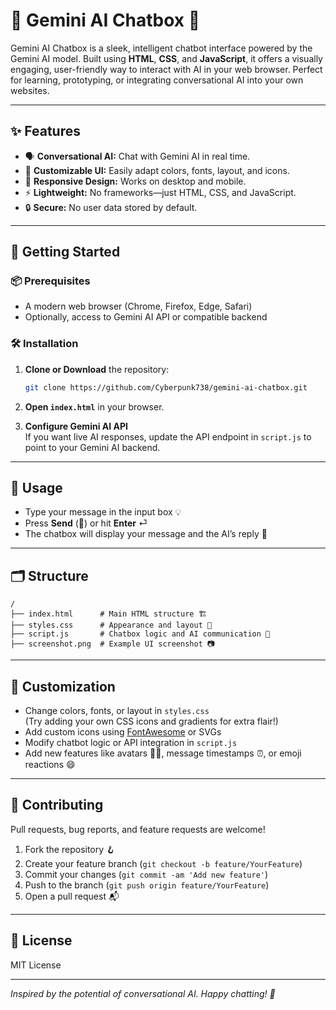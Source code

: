 # 🌟 Gemini AI Chatbox 🌟

Gemini AI Chatbox is a sleek, intelligent chatbot interface powered by the Gemini AI model. Built using **HTML**, **CSS**, and **JavaScript**, it offers a visually engaging, user-friendly way to interact with AI in your web browser. Perfect for learning, prototyping, or integrating conversational AI into your own websites.

---

## ✨ Features

- 🗣️ **Conversational AI:** Chat with Gemini AI in real time.
- 🎨 **Customizable UI:** Easily adapt colors, fonts, layout, and icons.
- 📱 **Responsive Design:** Works on desktop and mobile.
- ⚡ **Lightweight:** No frameworks—just HTML, CSS, and JavaScript.
- 🔒 **Secure:** No user data stored by default.

---



## 🚀 Getting Started

### 📦 Prerequisites

- A modern web browser (Chrome, Firefox, Edge, Safari)
- Optionally, access to Gemini AI API or compatible backend

### 🛠️ Installation

1. **Clone or Download** the repository:

   ```bash
   git clone https://github.com/Cyberpunk738/gemini-ai-chatbox.git
   ```

2. **Open `index.html`** in your browser.

3. **Configure Gemini AI API**  
   If you want live AI responses, update the API endpoint in `script.js` to point to your Gemini AI backend.

---

## 💬 Usage

- Type your message in the input box 💡
- Press **Send** (🚀) or hit **Enter** ⏎
- The chatbox will display your message and the AI’s reply 🤖

---

## 🗂️ Structure

```
/
├── index.html      # Main HTML structure 🏗️
├── styles.css      # Appearance and layout 🎨
├── script.js       # Chatbox logic and AI communication 🧠
├── screenshot.png  # Example UI screenshot 📷
```

---

## 🎨 Customization

- Change colors, fonts, or layout in `styles.css`  
  (Try adding your own CSS icons and gradients for extra flair!)
- Add custom icons using [FontAwesome](https://fontawesome.com/) or SVGs
- Modify chatbot logic or API integration in `script.js`
- Add new features like avatars 🧑‍💻, message timestamps ⏰, or emoji reactions 😄

---

## 🤝 Contributing

Pull requests, bug reports, and feature requests are welcome!

1. Fork the repository 🪝
2. Create your feature branch (`git checkout -b feature/YourFeature`)
3. Commit your changes (`git commit -am 'Add new feature'`)
4. Push to the branch (`git push origin feature/YourFeature`)
5. Open a pull request 📬

---

## 📜 License

MIT License

---

*Inspired by the potential of conversational AI. Happy chatting! 🚀*
